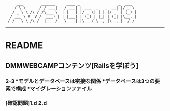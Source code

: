          ___        ______     ____ _                 _  ___
        / \ \      / / ___|   / ___| | ___  _   _  __| |/ _ \
       / _ \ \ /\ / /\___ \  | |   | |/ _ \| | | |/ _` | (_) |
      / ___ \ V  V /  ___) | | |___| | (_) | |_| | (_| |\__, |
     /_/   \_\_/\_/  |____/   \____|_|\___/ \__,_|\__,_|  /_/
 -----------------------------------------------------------------

# README

## DMMWEBCAMPコンテンツ[Railsを学ぼう]
### 2-3 *モデルとデータベースは密接な関係 *データベースは3つの要素で構成 *マイグレーションファイル
### [確認問題]1.d 2.d
